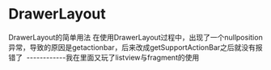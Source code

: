# DrawerLayout
DrawerLayout的简单用法
在使用DrawerLayout过程中，出现了一个nullposition异常，导致的原因是getactionbar，后来改成getSupportActionBar之后就没有报错了 
------------我在里面又玩了listview与fragment的使用 
